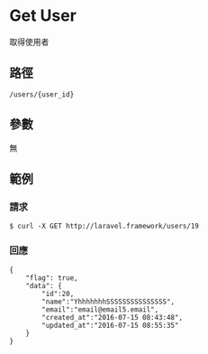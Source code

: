 # Get User

取得使用者

## 路徑

```
/users/{user_id}
```

## 參數

無

## 範例

### 請求

```
$ curl -X GET http://laravel.framework/users/19
```

### 回應

```
{
    "flag": true,
    "data": {
        "id":20,
        "name":"YhhhhhhhSSSSSSSSSSSSSSS",
        "email":"email@email5.email",
        "created_at":"2016-07-15 08:43:48",
        "updated_at":"2016-07-15 08:55:35"
    }
}
```

